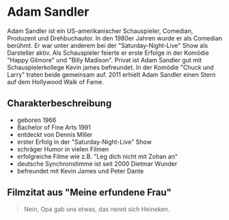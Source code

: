 # Adam Sandler
Adam Sandler ist ein US-amerikanischer Schauspieler, Comedian, Produzent und Drehbuchautor.
In den 1980er Jahren wurde er als Comedian berühmt. 
Er war unter anderem bei der "Saturday-Night-Live" Show als Darsteller aktiv. 
Als Schauspieler feierte er erste Erfolge in der Komödie "Happy Gilmore" und "Billy Madison". 
Privat ist Adam Sandler gut mit Schauspielerkollege Kevin james befreundet. In der Komödie "Chuck und Larry" traten beide gemeinsam auf.
2011 erhielt Adam Sandler einen Stern auf dem Hollywood Walk of Fame.
## Charakterbeschreibung
* geboren 1966
* Bachelor of Fine Arts 1991
* entdeckt von Dennis Miller
* erster Erfolg in der "Saturday-Night-Live" Show
* schräger Humor in vielen Filmen
* erfolgreiche Filme wie z.B. "Leg dich nicht mit Zohan an"
* deutsche Synchronstimme ist seit 2000 Dietmar Wunder
* befreundet mit Kevin James und Peter Dante
## Filmzitat aus "Meine erfundene Frau"
> Nein, Opa gab uns etwas, das nennt sich Heineken.